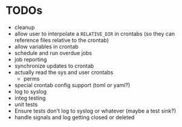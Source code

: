 # TODOs

- cleanup
- allow user to interpolate a `RELATIVE_DIR` in crontabs (so they can reference files relative to the crontab)
- allow variables in crontab
- schedule and run overdue jobs
- job reporting
- synchronize updates to crontab
- actually read the sys and user crontabs
  - perms
- special crontab config support (toml or yaml?)
- log to syslog
- integ testing
- unit tests
- Ensure tests don't log to syslog or whatever (maybe a test sink?)
- handle signals and log getting closed or deleted
